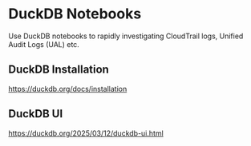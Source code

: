 # DuckDB Notebooks
Use DuckDB notebooks to rapidly investigating CloudTrail logs, Unified Audit Logs (UAL) etc.

## DuckDB Installation
https://duckdb.org/docs/installation

## DuckDB UI
https://duckdb.org/2025/03/12/duckdb-ui.html
